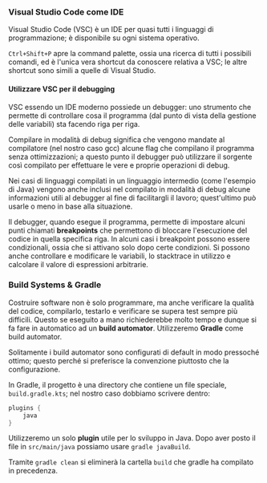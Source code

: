 ### Visual Studio Code come IDE

Visual Studio Code (VSC) è un IDE per quasi tutti i linguaggi di programmazione; è disponibile su ogni sistema operativo.

`Ctrl+Shift+P` apre la command palette, ossia una ricerca di tutti i possibili comandi, ed è l'unica vera shortcut da conoscere relativa a VSC; le altre shortcut sono simili a quelle di Visual Studio.

#### Utilizzare VSC per il debugging
VSC essendo un IDE moderno possiede un debugger: uno strumento che permette di controllare cosa il programma (dal punto di vista della gestione delle variabili) sta facendo riga per riga. 

Compilare in modalità di debug significa che vengono mandate al compilatore (nel nostro caso gcc) alcune flag che compilano il programma senza ottimizzazioni; a questo punto il debugger può utilizzare il sorgente così compilato per effettuare le vere e proprie operazioni di debug.

Nei casi di linguaggi compilati in un linguaggio intermedio (come l'esempio di Java) vengono anche inclusi nel compilato in modalità di debug alcune informazioni utili al debugger al fine di facilitargli il lavoro; quest'ultimo può usarle o meno in base alla situazione.

Il debugger, quando esegue il programma, permette di impostare alcuni punti chiamati **breakpoints** che permettono di bloccare l'esecuzione del codice in quella specifica riga. In alcuni casi i breakpoint possono essere condizionali, ossia che si attivano solo dopo certe condizioni.
Si possono anche controllare e modificare le variabili, lo stacktrace in utilizzo e calcolare il valore di espressioni arbitrarie.

### Build Systems & Gradle
Costruire software non è solo programmare, ma anche verificare la qualità del codice, compilarlo, testarlo e verificare se supera test sempre più difficili. Questo se eseguito a mano richiederebbe molto tempo e dunque si fa fare in automatico ad un **build automator**. Utilizzeremo **Gradle** come build automator. 

Solitamente i build automator sono configurati di default in modo pressoché ottimo; questo perché si preferisce la convenzione piuttosto che la configurazione. 

In Gradle, il progetto è una directory che contiene un file speciale, `build.gradle.kts`; nel nostro caso dobbiamo scrivere dentro:
```kotlin
plugins {
	java
}
```
Utilizzeremo un solo **plugin** utile per lo sviluppo in Java.
Dopo aver posto il file in `src/main/java` possiamo usare `gradle javaBuild`. 

Tramite `gradle clean` si eliminerà la cartella `build` che gradle ha compilato in precedenza.